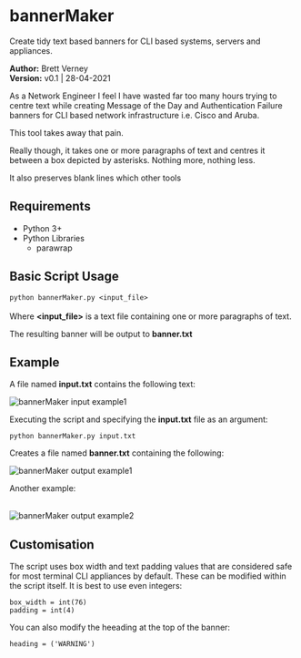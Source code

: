 # bannerMaker
Create tidy text based banners for CLI based systems, servers and appliances.

**Author:** Brett Verney</br>
**Version:** v0.1 | 28-04-2021

As a Network Engineer I feel I have wasted far too many hours trying to centre text while creating Message of the Day and Authentication Failure banners for CLI based network infrastructure i.e. Cisco and Aruba.

This tool takes away that pain.

Really though, it takes one or more paragraphs of text and centres it between a box depicted by asterisks. Nothing more, nothing less.

It also preserves blank lines which other tools

## Requirements

- Python 3+
- Python Libraries
  - parawrap

## Basic Script Usage

```python bannerMaker.py <input_file>```<br><br> 
Where **<input_file>** is a text file containing one or more paragraphs of text.

The resulting banner will be output to **banner.txt**

## Example

A file named **input.txt** contains the following text:<br>

![bannerMaker input example1](https://github.com/wifiwizardofoz/bannerMaker/blob/main/input_example1.png)<br>

Executing the script and specifying the **input.txt** file as an argument:

```python bannerMaker.py input.txt```

Creates a file named **banner.txt** containing the following:<br>

![bannerMaker output example1](https://github.com/wifiwizardofoz/bannerMaker/blob/main/output_example1.png)

Another example:<br><br>

![bannerMaker output example2](https://github.com/wifiwizardofoz/bannerMaker/blob/main/output_example2.png)

## Customisation

The script uses box width and text padding values that are considered safe for most terminal CLI appliances by default. These can be modified within the script itself. It is best to use even integers:
```
box_width = int(76)
padding = int(4)
```
You can also modify the heeading at the top of the banner:
```
heading = ('WARNING')
```
